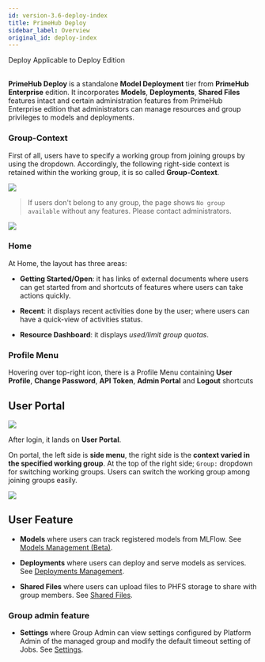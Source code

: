 ```yaml
---
id: version-3.6-deploy-index
title: PrimeHub Deploy
sidebar_label: Overview
original_id: deploy-index
---
```


<div class="label-sect">
  <div class="deploy-only tooltip">Deploy
    <span class="tooltiptext">Applicable to Deploy Edition</span>
  </div>
</div>
<br>

**PrimeHub Deploy** is a standalone **Model Deployment** tier from **PrimeHub Enterprise** edition. It incorporates **Models**, **Deployments**, **Shared Files** features intact and certain administration features from PrimeHub Enterprise edition that administrators can manage resources and group privileges to models and deployments.

### Group-Context

First of all, users have to specify a working group from joining groups by using the dropdown. Accordingly, the following right-side context is retained within the working group, it is so called **Group-Context**.

![](assets/group_context.png)

>If users don't belong to any group, the page shows `No group available` without any features. Please contact administrators.

![](assets/v3-landing-user-no-group.png)

### Home

At Home, the layout has three areas: 

+ **Getting Started/Open**: it has links of external documents where users can get started from and shortcuts of features where users can take actions quickly.

+ **Recent**: it displays recent activities done by the user; where users can have a quick-view of activities status.
+ **Resource Dashboard**: it displays *used/limit group quotas*.


### Profile Menu

Hovering over top-right icon, there is a Profile Menu containing **User Profile**, **Change Password**, **API Token**, **Admin Portal** and **Logout** shortcuts


## User Portal

![](assets/md_portal_v36.png)

After login, it lands on **User Portal**. 

On portal, the left side is **side menu**, the right side is the **context varied in the specified working group**. At the top of the right side; `Group:` dropdown for switching working groups. Users can switch the working group among joining groups easily.

![](assets/group_context.png)


## User Feature

+ **Models** where users can track registered models from MLFlow. See [Models Management (Beta)](model-management).

+ **Deployments** where users can deploy and serve models as services. See [Deployments Management](model-deployment-feature).

+ **Shared Files** where users can upload files to PHFS storage to share with group members. See [Shared Files](shared-files).

### Group admin feature

+ **Settings** where Group Admin can view settings configured by Platform Admin of the managed group and modify the default timeout setting of Jobs. See [Settings](group-setting).